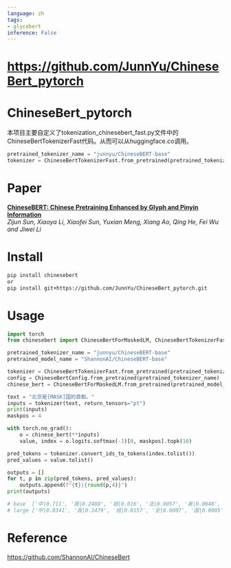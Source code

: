 ```yaml
---
language: zh
tags:
- glycebert
inference: False
---
```


# https://github.com/JunnYu/ChineseBert_pytorch

# ChineseBert_pytorch
本项目主要自定义了tokenization_chinesebert_fast.py文件中的ChineseBertTokenizerFast代码。从而可以从huggingface.co调用。
```python
pretrained_tokenizer_name = "junnyu/ChineseBERT-base"
tokenizer = ChineseBertTokenizerFast.from_pretrained(pretrained_tokenizer_name)
```

# Paper
**[ChineseBERT: Chinese Pretraining Enhanced by Glyph and Pinyin Information](https://arxiv.org/pdf/2106.16038.pdf)**  
*Zijun Sun, Xiaoya Li, Xiaofei Sun, Yuxian Meng, Xiang Ao, Qing He, Fei Wu and Jiwei Li*

# Install
```bash
pip install chinesebert
or
pip install git+https://github.com/JunnYu/ChineseBert_pytorch.git
```

# Usage
```python
import torch
from chinesebert import ChineseBertForMaskedLM, ChineseBertTokenizerFast, ChineseBertConfig

pretrained_tokenizer_name = "junnyu/ChineseBERT-base"
pretrained_model_name = "ShannonAI/ChineseBERT-base"

tokenizer = ChineseBertTokenizerFast.from_pretrained(pretrained_tokenizer_name)
config = ChineseBertConfig.from_pretrained(pretrained_tokenizer_name)
chinese_bert = ChineseBertForMaskedLM.from_pretrained(pretrained_model_name, config=config)

text = "北京是[MASK]国的首都。"
inputs = tokenizer(text, return_tensors="pt")
print(inputs)
maskpos = 4

with torch.no_grad():
    o = chinese_bert(**inputs)
    value, index = o.logits.softmax(-1)[0, maskpos].topk(10)

pred_tokens = tokenizer.convert_ids_to_tokens(index.tolist())
pred_values = value.tolist()

outputs = []
for t, p in zip(pred_tokens, pred_values):
    outputs.append(f"{t}|{round(p,4)}")
print(outputs)

# base  ['中|0.711', '我|0.2488', '祖|0.016', '法|0.0057', '美|0.0048', '全|0.0042', '韩|0.0015', '英|0.0011', '两|0.0008', '王|0.0006']
# large ['中|0.8341', '我|0.1479', '祖|0.0157', '全|0.0007', '国|0.0005', '帝|0.0001', '该|0.0001', '法|0.0001', '一|0.0001', '咱|0.0001']
```

# Reference
https://github.com/ShannonAI/ChineseBert
